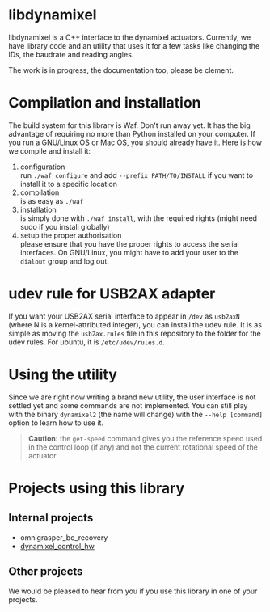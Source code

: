 libdynamixel
============

libdynamixel is a C++ interface to the dynamixel actuators. Currently, we have library code and an utility that uses it for a few tasks like changing the IDs, the baudrate and reading angles.

The work is in progress, the documentation too, please be clement.

Compilation and installation
============================
The build system for this library is Waf. Don't run away yet. It has the big advantage of requiring no more than Python installed on your computer. If you run a GNU/Linux OS or Mac OS, you should already have it. Here is how we compile and install it:

1. configuration  
  run `./waf configure` and add `--prefix PATH/TO/INSTALL` if you want to install it to a specific location
2. compilation  
  is as easy as `./waf`
3. installation  
  is simply done with `./waf install`, with the required rights (might need sudo if you install globally)
4. setup the proper authorisation  
  please ensure that you have the proper rights to access the serial interfaces. On GNU/Linux, you might have to add your user to the `dialout` group and log out.

udev rule for USB2AX adapter
============================
If you want your USB2AX serial interface to appear in `/dev` as `usb2axN` (where N is a kernel-attributed integer), you can install the udev rule. It is as simple as moving the `usb2ax.rules` file in this repository to the folder for the udev rules. For ubuntu, it is `/etc/udev/rules.d`.

Using the utility
=================
Since we are right now writing a brand new utility, the user interface is not settled yet and some commands are not implemented. You can still play with the binary `dynamixel2` (the name will change) with the `--help [command]` option to learn how to use it.

> **Caution:** the `get-speed` command gives you the reference speed used in the control loop (if any) and not the current rotational speed of the actuator.

Projects using this library
===========================

Internal projects
-----------------
- omnigrasper_bo_recovery
- [dynamixel_control_hw](https://github.com/resibots/dynamixel_control_hw/)

Other projects
--------------
We would be pleased to hear from you if you use this library in one of your projects.
